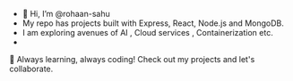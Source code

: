 - 👋 Hi, I’m @rohaan-sahu
- My repo has projects built with Express, React, Node.js and MongoDB.
- I am exploring avenues of AI , Cloud services , Containerization etc.
- 
🚀 Always learning, always coding! Check out my projects and let's collaborate.
<!---
rohaan-sahu/rohaan-sahu is a ✨ special ✨ repository because its `README.md` (this file) appears on your GitHub profile.
You can click the Preview link to take a look at your changes.
--->
